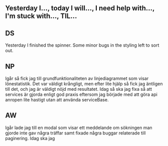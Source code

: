## Yesterday I…, today I will…, I need help with…, I'm stuck with…, TIL…

## DS

Yesterday I finished the spinner. Some minor bugs in the styling left to sort out.

## NP

Igår så fick jag till grundfunktionaliteten av linjediagrammet som visar lönestatistik. Det var väldigt krångligt, men efter lite hjälp så fick jag äntligen till det, och jag är väldigt nöjd med resultatet.
Idag så ska jag fixa så att services är gjorda enligt god praxis eftersom jag började med att göra api anropen lite hastigt utan att använda serviceBase.

## AW

Igår lade jag till en modal som visar ett meddelande om sökningen man gjorde inte gav några träffar samt fixade några buggar relaterade till paginering. Idag ska jag 
